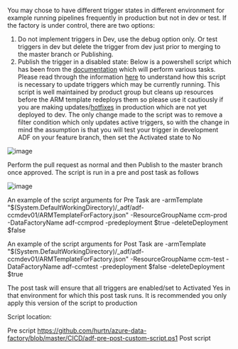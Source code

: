 You may chose to have different trigger states in different environment for example running pipelines frequently in production but not in dev or test. If the factory is under control, there are two options:
1. Do not implement triggers in Dev, use the debug option only. Or test triggers in dev but delete the trigger from dev just prior to merging to the master branch or Publishing. 
2. Publish the trigger in a disabled state:
Below is a powershell script which has been from the [documentation](https://docs.microsoft.com/en-us/azure/data-factory/continuous-integration-deployment#script) which will perform various tasks. Please read through the information [here](https://docs.microsoft.com/en-us/azure/data-factory/continuous-integration-deployment#updating-active-triggers) to understand how this script is necessary to update triggers which may be currently running. This script is well maintained by product group but cleans up resources before the ARM template redeploys them so please use it cautiously if you are making updates/[hotfixes](https://docs.microsoft.com/en-us/azure/data-factory/continuous-integration-deployment#hotfix-production-environment) in production which are not yet deployed to dev. 
The only change made to the script was to remove a filter condition which only updates active triggers, so with the change in mind the assumption is that you will test your trigger in development ADF on your feature branch, then set the Activated state to No

![image](https://user-images.githubusercontent.com/5063077/110925119-b8ef2200-831a-11eb-8b76-14ab526e56c6.png)


Perform the pull request as normal and then Publish to the master branch once approved. The script is run in a pre and post task as follows

![image](https://user-images.githubusercontent.com/5063077/110925390-08355280-831b-11eb-8b7f-5036a934a539.png)



An example of the script arguments for Pre Task are 
-armTemplate "$(System.DefaultWorkingDirectory)/_adf/adf-ccmdev01/ARMTemplateForFactory.json" -ResourceGroupName ccm-prod -DataFactoryName adf-ccmprod -predeployment $true -deleteDeployment $false

An example of the script arguments for Post Task are
-armTemplate "$(System.DefaultWorkingDirectory)/_adf/adf-ccmdev01/ARMTemplateForFactory.json" -ResourceGroupName ccm-test -DataFactoryName adf-ccmtest -predeployment $false -deleteDeployment $true

The post task will ensure that all triggers are enabled/set to Activated Yes in that environment for which this post task runs. It is recommended you only apply this version of the script to production 

Script location:

Pre script
https://github.com/hurtn/azure-data-factory/blob/master/CICD/adf-pre-post-custom-script.ps1
Post script
